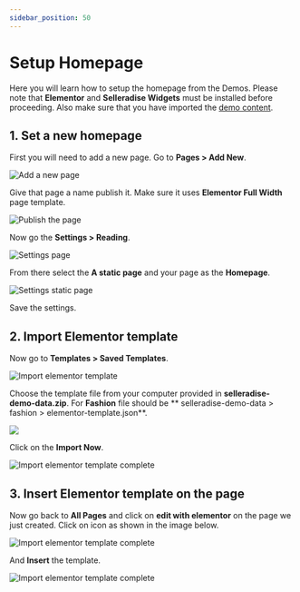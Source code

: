 ```yaml
---
sidebar_position: 50
---
```


# Setup Homepage

Here you will learn how to setup the homepage from the Demos. Please note that **Elementor** and **Selleradise Widgets** must be installed before proceeding. Also make sure that you have imported the [demo content](/docs/getting-started/import-demo-content).

## 1. Set a new homepage

First you will need to add a new page. Go to **Pages > Add New**.

![Add a new page](/img/getting-started/setup-homepage/add.png)

Give that page a name publish it. Make sure it uses **Elementor Full Width** page template.

![Publish the page](/img/getting-started/setup-homepage/publish.png)

Now go the **Settings > Reading**.

![Settings page](/img/getting-started/setup-homepage/settings-reading.png)

From there select the **A static page** and your page as the **Homepage**.

![Settings static page](/img/getting-started/setup-homepage/settings-static-page.png)

Save the settings.

## 2. Import Elementor template

Now go to **Templates > Saved Templates**.

![Import elementor template](/img/getting-started/setup-homepage/import-template.png)

Choose the template file from your computer provided in **selleradise-demo-data.zip**. For **Fashion** file should be ** selleradise-demo-data > fashion > elementor-template.json**.

![](/img/getting-started/setup-homepage/choose-template-file.png)

Click on the **Import Now**.

![Import elementor template complete](/img/getting-started/setup-homepage/import-complete.png)

## 3. Insert Elementor template on the page

Now go back to **All Pages** and click on **edit with elementor** on the page we just created. Click on icon as shown in the image below.

![Import elementor template complete](/img/getting-started/setup-homepage/select-template.png)

And **Insert** the template.

![Import elementor template complete](/img/getting-started/setup-homepage/insert-template.png)
